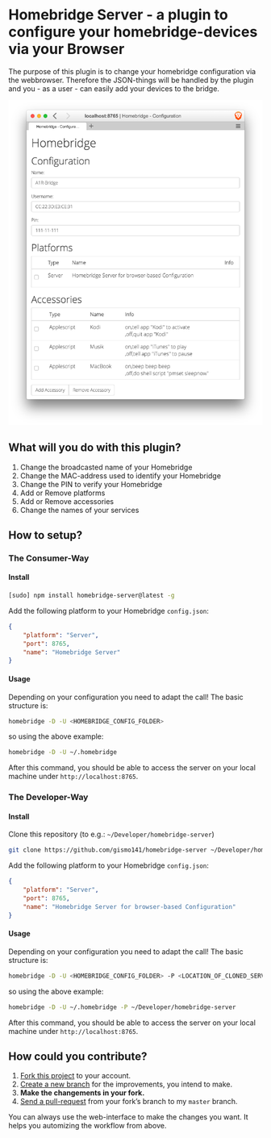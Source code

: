 # Homebridge Server - a plugin to configure your homebridge-devices via your Browser

The purpose of this plugin is to change your homebridge configuration via the webbrowser.
Therefore the JSON-things will be handled by the plugin and you - as a user - can easily add your devices to the bridge.

![Overview](overview.png)

## What will you do with this plugin?

1. Change the broadcasted name of your Homebridge
2. Change the MAC-address used to identify your Homebridge
3. Change the PIN to verify your Homebridge
4. Add or Remove platforms
5. Add or Remove accessories
6. Change the names of your services

## How to setup?

### The Consumer-Way

#### Install

```Bash
[sudo] npm install homebridge-server@latest -g
```

Add the following platform to your Homebridge `config.json`:
```JSON
{
	"platform": "Server",
	"port": 8765,
	"name": "Homebridge Server"
}
```

#### Usage

Depending on your configuration you need to adapt the call!
The basic structure is:

```Bash
homebridge -D -U <HOMEBRIDGE_CONFIG_FOLDER>
```

so using the above example:

```Bash
homebridge -D -U ~/.homebridge
```

After this command, you should be able to access the server on your local machine under `http://localhost:8765`.

### The Developer-Way

#### Install

Clone this repository (to e.g.: `~/Developer/homebridge-server`)

```Bash
git clone https://github.com/gismo141/homebridge-server ~/Developer/homebridge-server
```

Add the following platform to your Homebridge `config.json`:
```JSON
{
	"platform": "Server",
	"port": 8765,
	"name": "Homebridge Server for browser-based Configuration"
}
```

#### Usage

Depending on your configuration you need to adapt the call!
The basic structure is:

```Bash
homebridge -D -U <HOMEBRIDGE_CONFIG_FOLDER> -P <LOCATION_OF_CLONED_SERVER>
```

so using the above example:

```Bash
homebridge -D -U ~/.homebridge -P ~/Developer/homebridge-server
```

After this command, you should be able to access the server on your local machine under `http://localhost:8765`.

## How could you contribute?

1. [Fork this project][fork] to your account.
2. [Create a new branch][branch] for the improvements, you intend to make.
3. **Make the changements in your fork.**
4. [Send a pull-request][pr] from your fork’s branch to my `master` branch.
 
You can always use the web-interface to make the changes you want. It helps you automizing the workflow from above.

[fork]: http://help.github.com/forking/
[branch]: https://help.github.com/articles/creating-and-deleting-branches-within-your-repository
[pr]: http://help.github.com/pull-requests/
